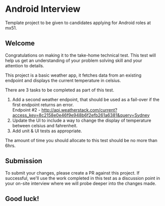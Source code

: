 # Android Interview
Template project to be given to candidates applying for Android roles at mx51.

## Welcome
Congratulations on making it to the take-home technical test. This test will help us get an understanding
of your problem solving skill and your attention to details.

This project is a basic weather app, it fetches data from an existing endpoint and displays the current temperature in celsius.

There are 3 tasks to be completed as part of this test.
1. Add a second weather endpoint, that should be used as a fail-over if the first endpoint returns an error.  
   Endpoint #2 - http://api.weatherstack.com/current?access_key=8c2158e0e46f9e948b6f2efb261a6381&query=Sydney
1. Update the UI to include a way to change the display of temperature between celsius and fahrenheit.
1. Add unit & UI tests as appropriate.

The amount of time you should allocate to this test should be no more than 6hrs.

## Submission
To submit your changes, please create a PR against this project. If successful, we'll use the work completed in this test
as a discussion point in your on-site interview where we will probe deeper into the changes made.

## Good luck!